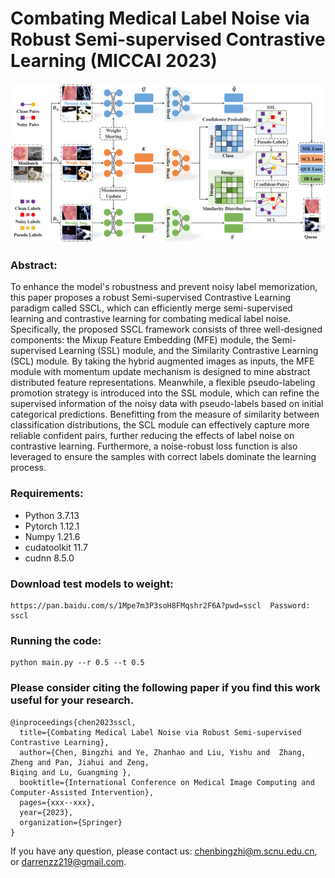 # Combating Medical Label Noise via Robust Semi-supervised Contrastive Learning (MICCAI 2023)

<img src="./Overview.png" width="600">


### Abstract:

To enhance the model's robustness and prevent noisy label memorization, this paper proposes a robust Semi-supervised Contrastive Learning paradigm called SSCL, which can efficiently merge semi-supervised learning and contrastive learning for combating medical label noise. Specifically, the proposed SSCL framework consists of three well-designed components: the Mixup Feature Embedding (MFE) module, the Semi-supervised Learning (SSL) module, and the Similarity Contrastive Learning (SCL) module. By taking the hybrid augmented images as inputs, the MFE module with momentum update mechanism is designed to mine abstract distributed feature representations. Meanwhile, a flexible pseudo-labeling promotion strategy is introduced into the SSL module, which can refine the supervised information of the noisy data with pseudo-labels based on initial categorical predictions. Benefitting from the measure of similarity between classification distributions, the SCL module can effectively capture more reliable confident pairs, further reducing the effects of label noise on contrastive learning. Furthermore, a noise-robust loss function is also leveraged to ensure the samples with correct labels dominate the learning process. 


### Requirements:
* Python 3.7.13
* Pytorch 1.12.1 
* Numpy 1.21.6
* cudatoolkit 11.7
* cudnn 8.5.0

### Download test models to weight:
```
https://pan.baidu.com/s/1Mpe7m3P3soH8FMqshr2F6A?pwd=sscl  Password: sscl 
```

### Running the code:
```
python main.py --r 0.5 --t 0.5 
```

### Please consider citing the following paper if you find this work useful for your research.

```
@inproceedings{chen2023sscl,
  title={Combating Medical Label Noise via Robust Semi-supervised Contrastive Learning},
  author={Chen, Bingzhi and Ye, Zhanhao and Liu, Yishu and  Zhang, Zheng and Pan, Jiahui and Zeng,
Biqing and Lu, Guangming },
  booktitle={International Conference on Medical Image Computing and Computer-Assisted Intervention},
  pages={xxx--xxx},
  year={2023},
  organization={Springer}
}
```
If you have any question, please contact us: chenbingzhi@m.scnu.edu.cn, or  darrenzz219@gmail.com.



